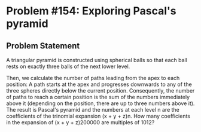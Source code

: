 # Problem #154: Exploring Pascal's pyramid 

## Problem Statement 

A triangular pyramid is constructed using spherical balls so that each ball rests on exactly three balls of the next lower level.

Then, we calculate the number of paths leading from the apex to each position:
A path starts at the apex and progresses downwards to any of the three spheres directly below the current position.
Consequently, the number of paths to reach a certain position is the sum of the numbers immediately above it (depending on the position, there are up to three numbers above it).
The result is Pascal's pyramid and the numbers at each level n are the coefficients of the trinomial expansion 
(x + y + z)n.
How many coefficients in the expansion of (x + y + z)200000 are multiples of 1012?
